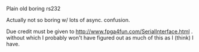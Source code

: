 Plain old boring rs232

Actually not so boring w/ lots of async. confusion.

Due credit must be given to http://www.fpga4fun.com/SerialInterface.html .
without which I probably won't have figured out as much of this as I (think) I have.
